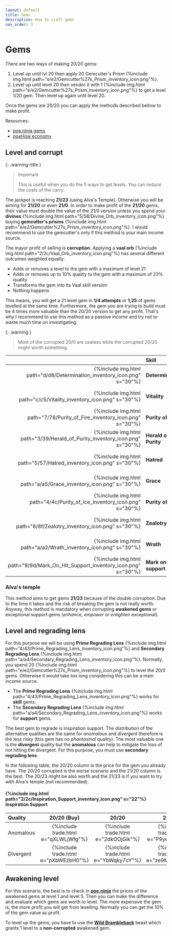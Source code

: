 ```yaml
---
layout: default
title: Gems
description: How to craft gems
nav_order: 3
---
```


# Gems
There are two ways of making 20/20 gems:

 1. Level up until lvl 20 then apply 20 Gemcutter's Prism {%include img.html path="e/e2/Gemcutter%27s_Prism_inventory_icon.png"%}.
 2. Level up until level 20 then vendor it with 1 {%include img.html path="e/e2/Gemcutter%27s_Prism_inventory_icon.png"%} to get a 
 level 1/20 gem. Then level up again until level 20.

Once the gems are 20/20 you can apply the methods described bellow to make profit.

Resources:
* [poe.ninja gems](https://poe.ninja/economy/ancestor/skill-gems)
* [poeHow economy](https://poe.how/economy)

## Level and corrupt

{: .warning-title }
> Important
>
> This is useful when you do the 5 ways to get levels. You can reduce the costs of the carry.

The jackpot is reaching **21/23** (using Alva's Temple). Otherwise you will be aiming for **21/20** or even **21/0**. In order to make profit of the **21/20** 
gems, their value must double the value of the 21/0 version unless you spend your **divines** 
{%include img.html path="5/58/Divine_Orb_inventory_icon.png"%} buying **gemcutter's prisms** 
{%include img.html path="e/e2/Gemcutter%27s_Prism_inventory_icon.png"%}. I would recommend to use the 
gemcutter's only if this method is your main income source.

The mayor profit of selling is **corruption**.  Applying a **vaal orb** 
{%include img.html path="2/2c/Vaal_Orb_inventory_icon.png"%} has several different outcomes weighted equally:

-  Adds or removes a level to the gem with a maximum of level 21
-  Adds or removes up to 10% quality to the gem with a maximum of 23% quality
-  Transforms the gem into its Vaal skill version
-  Nothing happens

This means, you will get a 21 level gem in **1/4 attempts** or **1,25** of gems levelled at the same time. Furthermore, the gem you are trying to build 
must be 4 times more valuable than the 20/20 version to get any profit. That's why I recommend to use this method as a passive income and try not to 
waste much time on investigating.


{: .warning }
> Most of the corrupted 20/0 are useless while the corrupted 20/20 might worth something.

|   | Skill | 20/20  | 21/20  | 21/0 |
|--:|:------|:-------|:-------|:-----|
| {%include img.html path="d/d8/Determination_inventory_icon.png" s="30"%}       | **Determination**       | Useless | {%include trade.html e="zb08zKc4"%} | {%include trade.html e="lVjqY2IV"%}  |
| {%include img.html path="c/c5/Vitality_inventory_icon.png" s="30"%}            | **Vitality**            | Useless | {%include trade.html e="eRYvrUL"%}  | {%include trade.html e="8L6DE2IV"%}  |
| {%include img.html path="7/78/Purity_of_Fire_inventory_icon.png" s="30"%}      | **Purity of Fire**      | Useless | {%include trade.html e="ZWppzSQ"%}  | {%include trade.html e="YbEX2XsY"%}  |
| {%include img.html path="3/39/Herald_of_Purity_inventory_icon.png" s="30"%}    | **Herald of Purity**    | Useless | {%include trade.html e="RW562BS7"%} | {%include trade.html e="pGlW0ef0"%}  |
| {%include img.html path="5/57/Hatred_inventory_icon.png" s="30"%}              | **Hatred**              | Useless | {%include trade.html e="v4BlXTE"%}  | {%include trade.html e="2mYgb5tk"%}  |
| {%include img.html path="a/a5/Grace_inventory_icon.png" s="30"%}               | **Grace**               | Useless | {%include trade.html e="qZDb3Sg"%}  | {%include trade.html e="Zm6E46hQ"%}  |
| {%include img.html path="4/4c/Purity_of_Ice_inventory_icon.png" s="30"%}       | **Purity of Ice**       | Useless | {%include trade.html e="2KG2DSk"%}  | {%include trade.html e="02eZaGYFg"%} |
| {%include img.html path="8/8f/Zealotry_inventory_icon.png" s="30"%}            | **Zealotry**            | Useless | {%include trade.html e="VGa2klCp"%} | {%include trade.html e="7zMwV2H5"%}  |
| {%include img.html path="a/a2/Wrath_inventory_icon.png" s="30"%}               | **Wrath**               | Useless | {%include trade.html e="8kO72uV"%}  | {%include trade.html e="KeldrPH5"%}  |
| {%include img.html path="9/9d/Mark_On_Hit_Support_inventory_icon.png" s="30"%} | **Mark on hit support** | {%include trade.html e="KBQ3dOPs5"%} | {%include trade.html e="aJZD7lBHe"%} | {%include trade.html e="Edd6gYyH5"%} |

### Alva's temple

This method aims to get gems **21/23** because of the double corruption. Due to the time it takes and the risk of breaking the gem is not really worth. 
Anyway, this method is mandatory when corrupting **awakened gems** or exceptional support gems (*enhance*, *empower* or *enlighten* exceptional).

## Level and regrading lens
For this purpose we will be using **Prime Regrading Lens** 
{%include img.html path="4/43/Prime_Regrading_Lens_inventory_icon.png"%} and **Secondary Regrading Lens** 
{%include img.html path="a/a4/Secondary_Regrading_Lens_inventory_icon.png"%}. Normally, you spend 20 
{%include img.html path="e/e2/Gemcutter%27s_Prism_inventory_icon.png"%} to level the 20/0 gems. 
Otherwise it would take too long considering this can be a main income source.

 * The **Prime Regrading Lens** {%include img.html path="4/43/Prime_Regrading_Lens_inventory_icon.png"%} works 
for **skill** gems.
 * The **Secondary Regrading Lens** {%include img.html path="a/a4/Secondary_Regrading_Lens_inventory_icon.png"%} 
works for **support** gems.

The best gem to regrade is inspiration support. The distribution of the alternative qualities are the same for *anomalous* and *divergent* therefore 
is the less risky (this gem has no *phantasmal* quality). The most valuable one is the **divergent** quality but the **anomalous** can help to mitigate 
the loss of not hitting the divergent. For this purpose, you must use **secondary regrading lens**.

In the following table, the 20/20 column is the price for the gem you already have. The 20/20 corrupted is the worse scenario and the 21/20 column is the best. 
The 20/23 might be also worth and the 21/23 is if you want to try with Alva's temple (not recommended).

#### {%include img.html path="2/2c/Inspiration_Support_inventory_icon.png" s="22"%} Inspiration Support

| Quality   | 20/20 (Buy) | 20/20 | 21/20 | 20/23 | 21/23 |
|:----------|:-----------:|:-----:|:-----:|:-----:|:-----:|
| Anomalous | {%include trade.html e="qXLWLjWfg"%} | {%include trade.html e="2dkOOjGik"%} | {%include trade.html e="P9ye9EmcL"%} | {%include trade.html e="mBEW9BrC6"%} | {%include trade.html e="4dXyEnEH9"%} |
| Divergent | {%include trade.html e="pXbWEzbH0"%} | {%include trade.html e="YbWqky7cY"%} | {%include trade.html e="ze9MD6gc4"%} | {%include trade.html e="mX3QaZRf6"%} | {%include trade.html e="rYXMXL7UQ"%} |


## Awakening level

For this scenario, the best is to check in [**poe.ninja**](https://poe.ninja/economy/ancestor/skill-gems?corrupted=No&gemType=Awakened) the prices of 
the awakened gems at level 1 and level 5. Then you can make the difference and evaluate which gems are worth to level. The more expensive the gem is, 
the more profit you will get from levelling. Normally you can get the 10% of the gem value as profit.

To level up the gems, you have to use the [**Wild Brambleback**](https://www.pathofexile.com/trade/search/Ancestor/Zv9nVOEfQ) beast which grants 1 
level to a **non-corrupted** awakened gem.